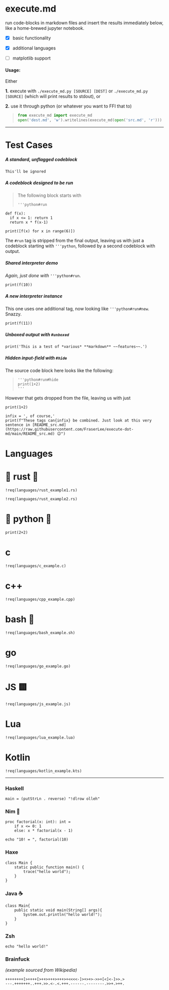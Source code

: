# execute.md
run code-blocks in markdown files and insert the results immediately below, like a home-brewed jupyter notebook.


- [x] basic functionality
- [x] additional languages
- [ ] matplotlib support


#### Usage:

Either

**1.** execute with `./execute_md.py [SOURCE] [DEST]` or `./execute_md.py [SOURCE]` (which will print results to stdout), or

**2.** use it through python (or whatever you want to FFI that to)
> ```python
> from execute_md import execute_md
> open('dest.md', 'w').writelines(execute_md(open('src.md', 'r'))) 
> ```
---

# Test Cases

##### A standard, unflagged codeblock
```
This'll be ignored
```

##### A codeblock designed to be run
> The following block starts with
> ```
> '''python#run
> ```
```python#run
def f(x):
  if x <= 1: return 1
  return x * f(x-1)

print([f(x) for x in range(6)])
```
The `#run` tag is stripped from the final output, leaving us with just a codeblock starting with `'''python`, followed by a second codeblock with output.

##### Shared interpreter demo
*Again, just done with* `'''python#run`.

```python#run
print(f(10))
```

##### A new interpreter instance
This one uses one additional tag, now looking like `'''python#run#new`. Snazzy.
```python#run#new
print(f(11))
```

##### Unboxed output with `#unboxed`
```python#run#unboxed
print('This is a test of *various* **markdown** ~~features~~.')
```

##### Hidden input-field with `#hide`
The source code block here looks like the following:
> ```
> '''python#run#hide
> print(1+2)
> '''
> ```
However that gets dropped from the file, leaving us with just
```python#run#hide
print(1+2)
```

```python#run#hide#unboxed
infix = ', of course,'
print(f"These tags can{infix} be combined. Just look at this very sentence in [README_src.md](https://raw.githubusercontent.com/FraserLee/execute-dot-md/main/README_src.md) 😉")
```

# Languages

# :crab: rust :crab:
```rust#run
!req(languages/rust_example1.rs)
```

```rust#run#new
!req(languages/rust_example2.rs)
```

# :snake: python :snake:
```python#run
print(2+2)
```

# c
```c#run
!req(languages/c_example.c)
```

# c++
```cpp#run
!req(languages/cpp_example.cpp)
```

# bash :shell:
```bash#run
!req(languages/bash_example.sh)
```

# go
```go#run
!req(languages/go_example.go)
```

# JS :yellow_square:
```js#run
!req(languages/js_example.js)
```

# Lua
```lua#run
!req(languages/lua_example.lua)
```


# Kotlin
```kotlin#run
!req(languages/kotlin_example.kts)
```

---

### Haskell
```haskell#run
main = (putStrLn . reverse) "!dlrow olleh"
```

### Nim :crown:
```nim#run
proc factorial(x: int): int =
    if x <= 0: 1
    else: x * factorial(x - 1)
  
echo "10! = ", factorial(10)
```

### Haxe
```haxe#run
class Main {
    static public function main() {
        trace("hello world");
    }
}
```

### Java :coffee:
```java#run
class Main{
    public static void main(String[] args){
        System.out.println("hello world!");
    }
}
```

### Zsh
```zsh#run
echo "hello world!"
```

### Brainfuck
*(example sourced from Wikipedia)*
```brainfuck#run
++++++++[>++++[>++>+++>+++>+<<<<-]>+>+>->>+[<]<-]>>.>
---.+++++++..+++.>>.<-.<.+++.------.--------.>>+.>++.
```
